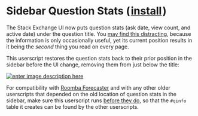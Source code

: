 # Sidebar Question Stats (&#8202;[install](https://github.com/CertainPerformance/Stack-Exchange-Userscripts/raw/master/Sidebar-Question-Stats/Sidebar-Question-Stats.user.js)&#8202;)

The Stack Exchange UI now puts question stats (ask date, view count, and active date) under the question title. You [may find this distracting](https://meta.stackexchange.com/questions/331349/why-are-the-sidebar-stats-for-a-question-now-under-the-title), because the information is only occasionally useful, yet its current position results in it being the *second* thing you read on every page.

This userscript restores the question stats back to their prior position in the sidebar before the UI change, removing them from just below the title:

[![enter image description here][1]][1]

For compatibility with [Roomba Forecaster](https://github.com/makyen/StackExchange-userscripts/tree/master/Roomba-Forecaster) and with any other older userscripts that depended on the old location of question stats in the sidebar, make sure this userscript runs [before they do](https://www.mturkcrowd.com/threads/how-to-change-execution-order-of-userscripts-and-customize-excluded-pages.152/), so that the `#qinfo` table it creates can be found by the other userscripts.

  [1]: https://i.stack.imgur.com/rl0nK.png
